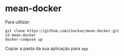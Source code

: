 # mean-docker

Para utilizar: 

    git clone https://github.com/Lhuckaz/mean-docker.git
    cd mean-docker
    docker-compose up
    
Copiar a pasta da sua aplicação para ```app```
